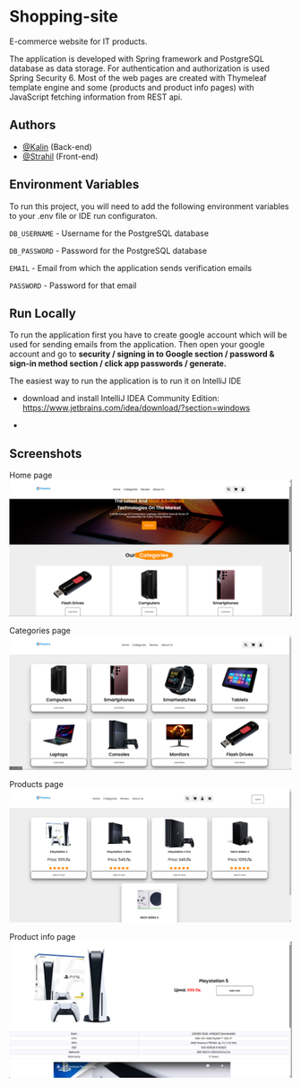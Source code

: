 # Shopping-site
E-commerce website for IT products.

The application is developed with Spring framework and PostgreSQL database as data storage.
For authentication and authorization is used Spring Security 6. Most of the web pages are created with Thymeleaf template engine and some (products and product info pages) with JavaScript fetching information from REST api.
## Authors

- [@Kalin](https://github.com/kalin73) (Back-end)
- [@Strahil](https://github.com/Strahil731) (Front-end)


## Environment Variables

To run this project, you will need to add the following environment variables to your .env file or IDE run configuraton.

`DB_USERNAME` - Username for the PostgreSQL database

`DB_PASSWORD` - Password for the PostgreSQL database

`EMAIL` - Email from which the application sends verification emails

`PASSWORD` - Password for that email

## Run Locally
To run the application first you have to create google account which will be used for sending emails from the application.
Then open your google account and go to **security / signing in to Google section / password & sign-in method section / click app passwords / generate.**

The easiest way to run the application is to run it on IntelliJ IDE
- download and install IntelliJ IDEA Community Edition:
  https://www.jetbrains.com/idea/download/?section=windows

-

## Screenshots
Home page
![App Screenshot](https://github.com/kalin73/Shopping-site/blob/main/Screenshots/Home%20page.png?raw=true)

Categories page
![App Screenshot](https://github.com/kalin73/Shopping-site/blob/main/Screenshots/Categories.png?raw=true)

Products page
![App Screenshot](https://github.com/kalin73/Shopping-site/blob/main/Screenshots/Products%20page.png?raw=true)

Product info page
![App Screenshot](https://github.com/kalin73/Shopping-site/blob/main/Screenshots/Product%20page.png?raw=true)

